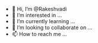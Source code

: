 - 👋 Hi, I’m @Rakeshvadi
- 👀 I’m interested in ...
- 🌱 I’m currently learning ...
- 💞️ I’m looking to collaborate on ...
- 📫 How to reach me ...

<!---
Rakeshvadi/Rakeshvadi is a ✨ special ✨ repository because its `README.md` (this file) appears on your GitHub profile.
You can click the Preview link to take a look at your changes.
--->
